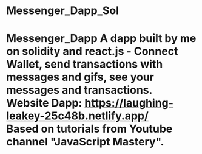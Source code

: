 # Messenger_Dapp_Sol
# Messenger_Dapp A dapp built by me on solidity and react.js - Connect Wallet, send transactions with messages and gifs, see your messages and transactions. <br /> Website Dapp: https://laughing-leakey-25c48b.netlify.app/ <br /> Based on tutorials from Youtube channel "JavaScript Mastery".
